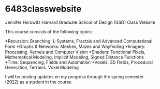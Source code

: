 # 6483classwebsite

Jennifer Horowitz Harvard Graduate School of Design (GSD) Class Website

This course consists of the following topics:

*Recursion: Branching, L-Systems, Fractals and Advanced Computational Form
*Graphs & Networks: Meshes, Mazes and Wayﬁnding
*Imagery: Processing, Kernels and Computer Vision
*Shaders: Functional Pixels, Mathematical Modeling, Implicit Modeling, Signed Distance Functions
*Time: Sequencing, Fields and Automation
*Voxels: 3D Fields, Procedural Generation, Terrains, Voxel Modeling

I will be posting updates on my progress through the spring semester (2022) as a student in the course.
